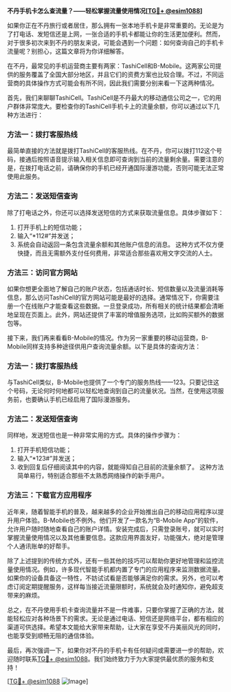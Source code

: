 **不丹手机卡怎么查流量？——轻松掌握流量使用情况[[TG💪+ @esim1088](https://t.me/s/esim1088)]**

如果你正在不丹旅行或者居住，那么拥有一张本地手机卡是非常重要的。无论是为了打电话、发短信还是上网，一张合适的手机卡都能让你的生活更加便利。然而，对于很多初次来到不丹的朋友来说，可能会遇到一个问题：如何查询自己的手机卡流量呢？别担心，这篇文章将为你详细解答。

在不丹，最常见的手机运营商主要有两家：TashiCell和B-Mobile。这两家公司提供的服务覆盖了全国大部分地区，并且它们的资费方案也比较合理。不过，不同运营商的具体操作方式可能会有所不同，因此我们需要分别来看一下这两种情况。

首先，我们来聊聊TashiCell。TashiCell是不丹最大的移动通信公司之一，它的用户群体非常庞大。要检查你的TashiCell手机卡上的流量余额，你可以通过以下几种方法进行：

### 方法一：拨打客服热线
最简单直接的方法就是拨打TashiCell的客服热线。在不丹，你可以拨打112这个号码，接通后按照语音提示输入相关信息即可查询到当前的流量剩余量。需要注意的是，在拨打电话之前，请确保你的手机已经开通国际漫游功能，否则可能无法正常使用此服务。

### 方法二：发送短信查询
除了打电话之外，你还可以选择发送短信的方式来获取流量信息。具体步骤如下：
1. 打开手机上的短信功能；
2. 输入“*112#”并发送；
3. 系统会自动返回一条包含流量余额和其他账户信息的消息。
这种方式不仅方便快捷，而且无需额外支付任何费用，非常适合那些喜欢用文字交流的人士。

### 方法三：访问官方网站
如果你想更全面地了解自己的账户状态，包括通话时长、短信数量以及流量消耗等信息，那么访问TashiCell的官方网站可能是最好的选择。通常情况下，你需要注册一个在线账户才能查看这些数据。一旦登录成功，所有相关的统计结果都会清晰地呈现在页面上。此外，网站还提供了丰富的增值服务选项，比如购买额外的数据包等。

接下来，我们再来看看B-Mobile的情况。作为另一家重要的移动运营商，B-Mobile同样支持多种途径供用户查询流量余额。以下是具体的查询方法：

### 方法一：拨打客服热线
与TashiCell类似，B-Mobile也提供了一个专门的服务热线——123。只要记住这个号码，无论何时何地都可以轻松地查询到自己的流量状况。当然，在使用这项服务前，也要确认手机已经启用了国际漫游服务。

### 方法二：发送短信查询
同样地，发送短信也是一种非常实用的方式。具体的操作步骤为：
1. 打开手机短信功能；
2. 输入“*123#”并发送；
3. 收到回复后仔细阅读其中的内容，就能得知自己目前的流量余额了。
这种方法简单易行，特别适合那些不太熟悉网络操作的新手用户。

### 方法三：下载官方应用程序
近年来，随着智能手机的普及，越来越多的企业开始推出自己的移动应用程序以提升用户体验。B-Mobile也不例外。他们开发了一款名为“B-Mobile App”的软件，允许用户随时随地查看自己的账户详情。安装完成后，只需登录账号，就可以实时掌握流量使用情况以及其他重要信息。这款应用界面友好，功能强大，绝对是管理个人通讯账单的好帮手。

除了上述提到的传统方式外，还有一些其他的技巧可以帮助你更好地管理和监控流量使用情况。例如，许多现代智能手机都内置了专门的应用程序来监测数据流量。如果你的设备具备这一特性，不妨试试看是否能够满足你的需求。另外，也可以考虑订阅定期提醒服务，这样每当接近流量限额时，系统就会及时通知你，避免超支带来的麻烦。

总之，在不丹使用手机卡查询流量并不是一件难事，只要你掌握了正确的方法，就能轻松应对各种场景下的需求。无论是通过电话、短信还是网络平台，都有相应的渠道可供选择。希望本文能给大家带来帮助，让大家在享受不丹美丽风光的同时，也能享受到顺畅无阻的通信体验。

最后，再次强调一下，如果你对不丹的手机卡有任何疑问或需要进一步的帮助，欢迎随时联系[TG💪+ @esim1088](https://t.me/s/esim1088)。我们始终致力于为大家提供最优质的服务和支持！

[[TG💪+ @esim1088](https://t.me/s/esim1088) ![Image](https://i.postimg.cc/4NQfJmqS/Snipaste-2025-05-13-00-14-12.png)]